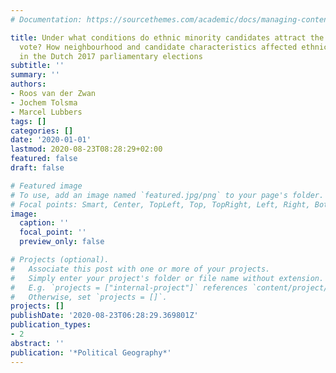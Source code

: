 ```yaml
---
# Documentation: https://sourcethemes.com/academic/docs/managing-content/

title: Under what conditions do ethnic minority candidates attract the ethnic minority
  vote? How neighbourhood and candidate characteristics affected ethnic affinity voting
  in the Dutch 2017 parliamentary elections
subtitle: ''
summary: ''
authors:
- Roos van der Zwan
- Jochem Tolsma
- Marcel Lubbers
tags: []
categories: []
date: '2020-01-01'
lastmod: 2020-08-23T08:28:29+02:00
featured: false
draft: false

# Featured image
# To use, add an image named `featured.jpg/png` to your page's folder.
# Focal points: Smart, Center, TopLeft, Top, TopRight, Left, Right, BottomLeft, Bottom, BottomRight.
image:
  caption: ''
  focal_point: ''
  preview_only: false

# Projects (optional).
#   Associate this post with one or more of your projects.
#   Simply enter your project's folder or file name without extension.
#   E.g. `projects = ["internal-project"]` references `content/project/deep-learning/index.md`.
#   Otherwise, set `projects = []`.
projects: []
publishDate: '2020-08-23T06:28:29.369801Z'
publication_types:
- 2
abstract: ''
publication: '*Political Geography*'
---
```


